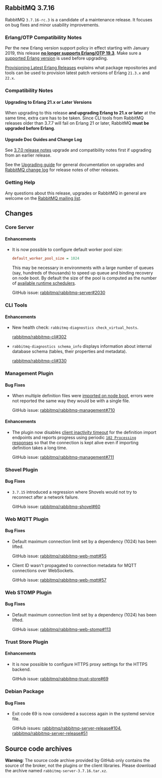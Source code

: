 ## RabbitMQ 3.7.16

RabbitMQ `3.7.16-rc.3` is a candidate of a maintenance release. It focuses on bug fixes and minor usability improvements.

### Erlang/OTP Compatibility Notes

Per the new Erlang version support policy in effect starting with January 2019,
this release [**no longer supports Erlang/OTP 19.3**](https://groups.google.com/d/msg/rabbitmq-users/G4UJ9zbIYHs/qCeyjkjyCQAJ).
Make sure a [supported Erlang version](https://www.rabbitmq.com/which-erlang.html) is used before upgrading.

[Provisioning Latest Erlang Releases](https://www.rabbitmq.com/which-erlang.html#erlang-repositories) explains
what package repositories and tools can be used to provision latest patch versions of Erlang `21.3.x` and `22.x`.

### Compatibility Notes

#### Upgrading to Erlang 21.x or Later Versions

When upgrading to this release **and upgrading Erlang to 21.x or later** at the same time, extra care has to be taken.
Since CLI tools from RabbitMQ releases older than 3.7.7 will fail on Erlang 21 or later,
RabbitMQ **must be upgraded before Erlang**.

#### Upgrade Doc Guides and Change Log

See [3.7.0 release notes](https://github.com/rabbitmq/rabbitmq-server/releases/tag/v3.7.0) upgrade
and compatibility notes first if upgrading from an earlier release.

See the [Upgrading guide](https://www.rabbitmq.com/upgrade.html) for general documentation on upgrades
and [RabbitMQ change log](https://www.rabbitmq.com/changelog.html) for release notes of other releases.

### Getting Help

Any questions about this release, upgrades or RabbitMQ in general are welcome on the
[RabbitMQ mailing list](https://groups.google.com/forum/#!forum/rabbitmq-users).


## Changes

### Core Server

#### Enhancements

 * It is now possible to configure default worker pool size:

   ``` ini
   default_worker_pool_size = 1024
   ```

   This may be necessary in environments with a large number of queues (say, hundreds of thousands)
   to speed up queue and binding recovery on node boot. By default the size of the pool is
   computed as the number of [available runtime schedulers](https://www.rabbitmq.com/runtime.html).

   GitHub issue: [rabbitmq/rabbitmq-server#2030](https://github.com/rabbitmq/rabbitmq-server/issues/2030)

### CLI Tools

#### Enhancements

 * New health check: `rabbitmq-diagnostics check_virtual_hosts`.

   [rabbitmq/rabbitmq-cli#302](https://github.com/rabbitmq/rabbitmq-cli/issues/302)

 * `rabbitmq-diagnostics schema_info` displays information about internal database schema
   (tables, their properties and metadata).

   [rabbitmq/rabbitmq-cli#330](https://github.com/rabbitmq/rabbitmq-cli/issues/330)

### Management Plugin

#### Bug Fixes

 * When multiple definition files were [imported on node boot](https://www.rabbitmq.com/management.html#load-definitions), errors were not reported
   the same way they would be with a single file.

   GitHub issue: [rabbitmq/rabbitmq-management#710](https://github.com/rabbitmq/rabbitmq-management/pull/710)

#### Enhancements

 * The plugin now disables [client inactivity timeout](https://www.rabbitmq.com/management.html#advanced-options) for the definition import endpoints and reports
   progress using periodic [`102 Processing` responses](https://httpstatuses.com/102) so that the connection is kept alive even if importing
   definition takes a long time.

   GitHub issue: [rabbitmq/rabbitmq-management#711](https://github.com/rabbitmq/rabbitmq-management/pull/711)

### Shovel Plugin

#### Bug Fixes

 * `3.7.15` introduced a regression where Shovels would not try to reconnect after a network
   failure.

   GitHub issue: [rabbitmq/rabbitmq-shovel#60](https://github.com/rabbitmq/rabbitmq-shovel/issues/60)


### Web MQTT Plugin

#### Bug Fixes

 * Default maximum connection limit set by a dependency (1024) has been lifted.

   GitHub issue: [rabbitmq/rabbitmq-web-mqtt#55](https://github.com/rabbitmq/rabbitmq-web-mqtt/issues/55)

 * Client ID wasn't propagated to connection metadata for MQTT connections over WebSockets.

   GitHub issue: [rabbitmq/rabbitmq-web-mqtt#57](https://github.com/rabbitmq/rabbitmq-web-mqtt/issues/57)


### Web STOMP Plugin

#### Bug Fixes

 * Default maximum connection limit set by a dependency (1024) has been lifted.

   GitHub issue: [rabbitmq/rabbitmq-web-stomp#113](https://github.com/rabbitmq/rabbitmq-web-stomp/issues/113)


### Trust Store Plugin

#### Enhancements

 * It is now possiible to configure HTTPS proxy settings for the HTTPS backend.

   GitHub issue: [rabbitmq/rabbitmq-trust-store#69](https://github.com/rabbitmq/rabbitmq-trust-store/issues/69)


### Debian Package

#### Bug Fixes

 * Exit code 69 is now considered a success again in the systemd service file.

   GitHub issues: [rabbitmq/rabbitmq-server-release#104](https://github.com/rabbitmq/rabbitmq-server-release/pull/104), [rabbitmq/rabbitmq-server-release#51](https://github.com/rabbitmq/rabbitmq-server-release/issues/51)


## Source code archives

**Warning**: The source code archive provided by GitHub only contains the source of the broker,
not the plugins or the client libraries. Please download the archive named `rabbitmq-server-3.7.16.tar.xz`.
